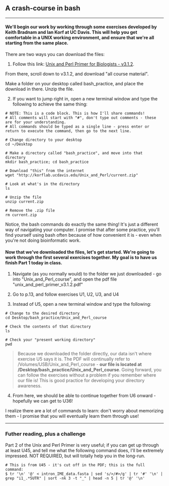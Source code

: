 ## A crash-course in bash
----
#### We'll begin our work by working through some exercises developed by Keith Bradnam and Ian Korf at UC Davis. This will help you get comfortable in a UNIX working environment, and ensure that we're all starting from the same place.

There are two ways you can download the files:

1. Follow this link: [Unix and Perl Primer for Biologists - v3.1.2](http://korflab.ucdavis.edu/Unix_and_Perl/index.html). 

From there, scroll down to v3.1.2, and download "all course material". 

Make a folder on your desktop called bash_practice, and place the download in there. Unzip the file. 

2. If you want to jump right in, open a new terminal window and type the following to achieve the same thing:
```
# NOTE: This is a code block. This is how I'll share commands!
# All comments will start with "#", don't type out comments - these are for your understanding.
# All commands should be typed as a single line - press enter or return to execute the command, then go to the next line. 

# Change directory to your desktop
cd ~/Desktop

# Make a directory called "bash_practice", and move into that directory
mkdir bash_practice; cd bash_practice 

# Download "this" from the internet
wget "http://korflab.ucdavis.edu/Unix_and_Perl/current.zip"

# Look at what's in the directory
ls

# Unzip the file
unzip current.zip

# Remove the .zip file
rm current.zip
```

Notice, the bash commands do exactly the same thing! It's just a different way of navigating your computer. I promise that after some practice, you'll find yourself using bash often because of how convenient it is - even when you're not doing bioinformatic work.

#### Now that we've downloaded the files, let's get started. We're going to work through the first several exercises together. My goal is to have us finish Part 1 today in class.

1. Navigate (as you normally would) to the folder we just downloaded - go into "Unix_and_Perl_course", and open the pdf file "unix_and_perl_primer_v3.1.2.pdf"

2. Go to p.13, and follow exercises U1, U2, U3, and U4 

3. Instead of U5, open a new terminal window and type the following:
```
# Change to the desired directory
cd Desktop/bash_practice/Unix_and_Perl_course

# Check the contents of that directory
ls

# Check your "present working directory"
pwd
```
> Because we downloaded the folder directly, our data isn't where exercise U5 says it is. The PDF will continually refer to /Volumes/USB/Unix_and_Perl_course - **our file is located at /Desktop/bash_practice/Unix_and_Perl_course**. Going forward, you can follow the exercises without a problem if you remember where our file is! This is good practice for developing your directory awareness.

4. From here, we should be able to continue together from U6 onward - hopefully we can get to U36!

I realize there are a lot of commands to learn: don't worry about memorizing them - I promise that you will eventually learn them through use!

----

### Futher reading, plus a challenge
Part 2 of the Unix and Perl Primer is very useful; if you can get up through at least U45, and tell me what the following command does, I'll be extremely impressed. NOT REQUIRED, but will totally help you in the long-run.
```
# This is from U45 - it's cut off in the PDF; this is the full command:
$ tr '\n' '@' < intron_IME_data.fasta | sed 's/>/#>/g' | tr '#' '\n' | grep "i1_.*5UTR" | sort -nk 3 -t "_" | head -n 5 | tr '@' '\n'
``` 

